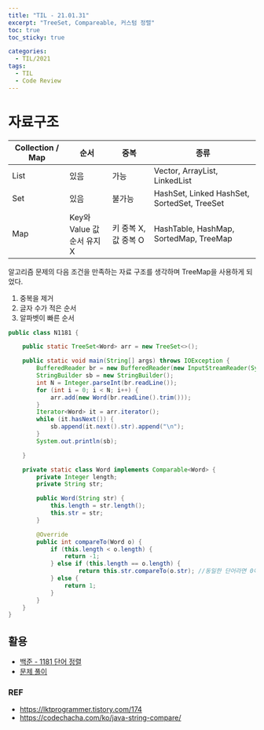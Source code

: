 ```yaml
---
title: "TIL - 21.01.31"
excerpt: "TreeSet, Compareable, 커스텀 정렬"
toc: true
toc_sticky: true

categories:
  - TIL/2021
tags:
  - TIL
  - Code Review
---
```


# 자료구조
| Collection / Map | 순서                            | 중복                 | 종류                                        |
| ---------------- | ------------------------------- | -------------------- | ------------------------------------------- |
| List             | 있음                            | 가능                 | Vector, ArrayList, LinkedList               |
| Set              | 있음                            | 불가능               | HashSet, Linked HashSet, SortedSet, TreeSet |
| Map              | Key와 Value 값<br />순서 유지 X | 키 중복 X, 값 중복 O | HashTable, HashMap, SortedMap, TreeMap      |


알고리즘 문제의 다음 조건을 만족하는 자료 구조를 생각하며 TreeMap을 사용하게 되었다.
1. 중복을 제거
2. 글자 수가 적은 순서
3. 알파벳이 빠른 순서

```java
public class N1181 {

    public static TreeSet<Word> arr = new TreeSet<>();

    public static void main(String[] args) throws IOException {
        BufferedReader br = new BufferedReader(new InputStreamReader(System.in));
        StringBuilder sb = new StringBuilder();
        int N = Integer.parseInt(br.readLine());
        for (int i = 0; i < N; i++) {
            arr.add(new Word(br.readLine().trim()));
        }
        Iterator<Word> it = arr.iterator();
        while (it.hasNext()) {
            sb.append(it.next().str).append("\n");
        }
        System.out.println(sb);

    }

    private static class Word implements Comparable<Word> {
        private Integer length;
        private String str;

        public Word(String str) {
            this.length = str.length();
            this.str = str;
        }

        @Override
        public int compareTo(Word o) {
            if (this.length < o.length) {
                return -1;
            } else if (this.length == o.length) {
                    return this.str.compareTo(o.str); //동일한 단어라면 0이 리턴되고 중복이 제거되고 저장된다. 그리고 알파벳 순서로 정렬됨
            } else {
                return 1;
            }
        }
    }
}

```

## 활용
* [백준 - 1181 단어 정렬](https://www.acmicpc.net/problem/1181)
* [문제 풀이](https://github.com/blossun/Algorithm/issues/102)


### REF
* https://lktprogrammer.tistory.com/174
* https://codechacha.com/ko/java-string-compare/
